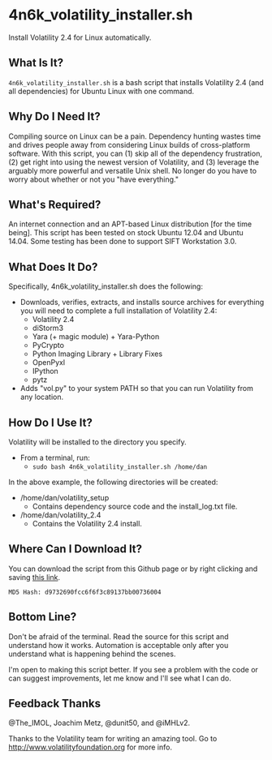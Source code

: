 4n6k_volatility_installer.sh
============================

Install Volatility 2.4 for Linux automatically.

What Is It?
-----------
`4n6k_volatility_installer.sh` is a bash script that installs Volatility 2.4 (and all dependencies) for Ubuntu Linux with one command.

Why Do I Need It?
-----------------
Compiling source on Linux can be a pain. Dependency hunting wastes time and drives people away from considering Linux builds of cross-platform software. With this script, you can (1) skip all of the dependency frustration, (2) get right into using the newest version of Volatility, and (3) leverage the arguably more powerful and versatile Unix shell. No longer do you have to worry about whether or not you "have everything."

What's Required?
----------------
An internet connection and an APT-based Linux distribution [for the time being]. This script has been tested on stock Ubuntu 12.04 and Ubuntu 14.04. Some testing has been done to support SIFT Workstation 3.0.

What Does It Do?
----------------
Specifically, 4n6k_volatility_installer.sh does the following:

* Downloads, verifies, extracts, and installs source archives for everything you will need to complete a full installation of Volatility 2.4:
  * Volatility 2.4
  * diStorm3
  * Yara (+ magic module) + Yara-Python
  * PyCrypto
  * Python Imaging Library + Library Fixes
  * OpenPyxl
  * IPython
  * pytz
* Adds "vol.py" to your system PATH so that you can run Volatility from any location.

How Do I Use It?
----------------
Volatility will be installed to the directory you specify.

* From a terminal, run: 
  * `sudo bash 4n6k_volatility_installer.sh /home/dan`

In the above example, the following directories will be created:

* /home/dan/volatility_setup 
  * Contains dependency source code and the install_log.txt file.
* /home/dan/volatility_2.4
  * Contains the Volatility 2.4 install.

Where Can I Download It?
------------------------
You can download the script from this Github page or by right clicking and saving [this link](https://dl.4n6k.com/p/volinux/4n6k_volatility_installer.sh). 

`MD5 Hash: d9732690fcc6f6f3c89137bb00736004`

Bottom Line?
------------
Don't be afraid of the terminal. Read the source for this script and understand how it works. Automation is acceptable only after you understand what is happening behind the scenes.

I'm open to making this script better. If you see a problem with the code or can suggest improvements, let me know and I'll see what I can do.

Feedback Thanks
---------------
@The_IMOL, Joachim Metz, @dunit50, and @iMHLv2.

Thanks to the Volatility team for writing an amazing tool. Go to http://www.volatilityfoundation.org for more info.
